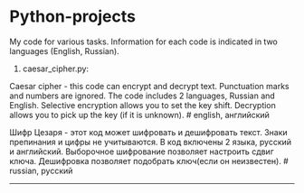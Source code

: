 # Python-projects

My code for various tasks.
Information for each code is indicated in two languages ​​(English, Russian).


1) caesar_cipher.py:

Сaesar cipher - this code can encrypt and decrypt text. Punctuation marks and numbers are ignored. The code includes 2 languages, Russian and English. Selective encryption allows you to set the key shift.
Decryption allows you to pick up the key (if it is unknown). # english, английский

Шифр Цезаря - этот код может шифровать и дешифровать текст. Знаки препинания и цифры не учитываются. В код включены 2 языка, русский и английский. Выборочное шифрование позволяет настроить сдвиг ключа.
Дешифровка позволяет подобрать ключ(если он неизвестен). # russian, русский

_________________________________________________________________________________________________________________________________________________________________________________________________________________
